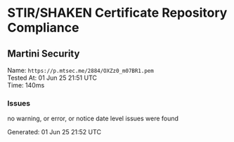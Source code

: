 # STIR/SHAKEN Certificate Repository Compliance

## Martini Security

Name: `https://p.mtsec.me/2884/OXZz0_m07BR1.pem`\
Tested At: 01 Jun 25 21:51 UTC\
Time: 140ms

### Issues

no warning, or error, or notice date level issues were found

Generated: 01 Jun 25 21:52 UTC